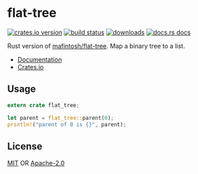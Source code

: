 # flat-tree

[![crates.io version][1]][2] [![build status][3]][4]
[![downloads][5]][6] [![docs.rs docs][7]][8]

Rust version of [mafintosh/flat-tree](https://github.com/mafintosh/flat-tree).
Map a binary tree to a list.

- [Documentation][8]
- [Crates.io][2]

## Usage
```rust
extern crate flat_tree;

let parent = flat_tree::parent(0);
println!("parent of 0 is {}", parent);
```

## License
[MIT](./LICENSE-MIT) OR [Apache-2.0](./LICENSE-APACHE)

[1]: https://img.shields.io/crates/v/flat-tree.svg?style=flat-square
[2]: https://crates.io/crates/flat-tree
[3]: https://img.shields.io/travis/datrs/flat-tree.svg?style=flat-square
[4]: https://travis-ci.org/datrs/flat-tree
[5]: https://img.shields.io/crates/d/flat-tree.svg?style=flat-square
[6]: https://crates.io/crates/flat-tree
[7]: https://docs.rs/flat-tree/badge.svg
[8]: https://docs.rs/flat-tree
